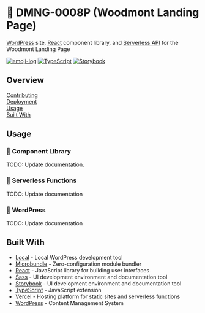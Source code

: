 # 🚧 DMNG-0008P (Woodmont Landing Page)

[WordPress][8] site, [React][3] component library, and
[Serverless API](https://vercel.com/docs/v2/serverless-functions/introduction)
for the Woodmont Landing Page

[![emoji-log](https://cdn.rawgit.com/ahmadawais/stuff/ca97874/emoji-log/non-flat-round.svg)](https://github.com/ahmadawais/Emoji-Log/)
[![TypeScript](https://badgen.net/badge/-/typescript?icon=typescript&label)](https://badgen.net/badge/-/typescript?icon=typescript&label)
[![Storybook](https://cdn.jsdelivr.net/gh/storybookjs/brand@master/badge/badge-storybook.svg)](https://storybook.js.org/)

## Overview

[Contributing](docs/CONTRIBUTING.md)  
[Deployment](docs/DEPLOYMENT.md)  
[Usage](#usage)  
[Built With](#built-with)

## Usage

### 🚧 Component Library

TODO: Update documentation.

### 🚧 Serverless Functions

TODO: Update documentation

### 🚧 WordPress

TODO: Update documentation

## Built With

- [Local][1] - Local WordPress development tool
- [Microbundle][2] - Zero-configuration module bundler
- [React][3] - JavaScript library for building user interfaces
- [Sass][4] - UI development environment and documentation tool
- [Storybook][5] - UI development environment and documentation tool
- [TypeScript][6] - JavaScript extension
- [Vercel][7] - Hosting platform for static sites and serverless functions
- [WordPress][8] - Content Management System

[1]: https://localwp.com/
[2]: https://github.com/developit/microbundle
[3]: https://reactjs.org/
[4]: https://sass-lang.com/
[5]: https://storybook.js.org/
[6]: https://www.typescriptlang.org/
[7]: https://vercel.com/
[8]: https://wordpress.com/
